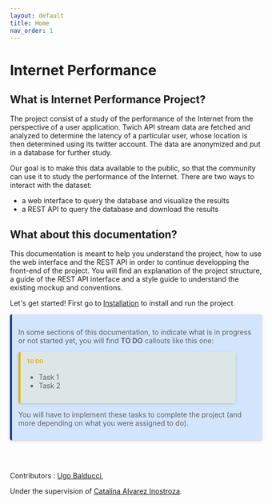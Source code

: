 ```yaml
---
layout: default
title: Home
nav_order: 1
---
```


<style>
    blockquote {
        margin: 10px 0;
        margin-block-start: 0;
        margin-inline-start: 0;
        padding-left: 15px;
        border-left: 3px solid #eeebee;
        display: block;
        margin-block-end: 1em;
        margin-inline-end: 40px;
    }
    
    
    p.warning, blockquote.warning {
        background: rgba(247, 126, 126, 0.2);
        border-left: 4px solid #dd2e2e;
        border-radius: 4px;
        box-shadow: 0 1px 2px rgba(0, 0, 0, 0.12), 0 3px 10px rgba(0, 0, 0, 0.08);
        padding: 0.8rem;
    }

    blockquote.warning, blockquote.important, blockquote.note-title {
        margin-left: 0;
        margin-right: 0;
    }

    p.note, blockquote.note {
        background: rgba(114, 83, 237, 0.2);
        border-left: 4px solid #381885;
        border-radius: 4px;
        box-shadow: 0 1px 2px rgba(0, 0, 0, 0.12), 0 3px 10px rgba(0, 0, 0, 0.08);
        padding: 0.8rem;
    }

    p.highlight, blockquote.highlight {
        background: rgba(255, 235, 130, 0.2);
        border-left: 4px solid #e7af06;
        border-radius: 4px;
        box-shadow: 0 1px 2px rgba(0, 0, 0, 0.12), 0 3px 10px rgba(0, 0, 0, 0.08);
        padding: 0.8rem;
    }

    p.important, blockquote.important {
        background: rgba(44, 132, 250, 0.2);
        border-left: 4px solid #183385;
        border-radius: 4px;
        box-shadow: 0 1px 2px rgba(0, 0, 0, 0.12), 0 3px 10px rgba(0, 0, 0, 0.08);
        padding: 0.8rem;
    }

    p.highlight-title, blockquote.highlight-title {
        background: rgba(255, 235, 130, 0.2);
        border-left: 4px solid #e7af06;
        border-radius: 4px;
        box-shadow: 0 1px 2px rgba(0, 0, 0, 0.12), 0 3px 10px rgba(0, 0, 0, 0.08);
        padding: 0.8rem;
    }

    p.highlight-title > p:first-child, blockquote.highlight-title > p:first-child {
        margin-top: 0;
        margin-bottom: 0;
        color: #e7af06;
        display: block;
        font-weight: bold;
        text-transform: uppercase;
        font-size: 0.75em;
        padding-bottom: 0.125rem;
    }
</style>

# **Internet Performance**

## **What is Internet Performance Project?**
The project consist of a study of the performance of the Internet from the perspective of a user application. Twich API stream data are fetched and analyzed to determine the latency of a particular user, whose location is then determined using its twitter account. The data are anonymized and put in a database for further study.

Our goal is to make this data available to the public, so that the community can use it to study the performance of the Internet. There are two ways to interact with the dataset:
- a web interface to query the database and visualize the results
- a REST API to query the database and download the results

## What about this documentation?

This documentation is meant to help you understand the project, how to use the web interface and the REST API in order to continue developping the front-end of the project. You will find an explanation of the project structure, a guide of the REST API interface and a style guide to understand the existing mockup and conventions.

Let's get started! First go to [Installation](Installation.md) to install and run the project.


<blockquote class="important"><p>
In some sections of this documentation, to indicate what is in progress or not started yet, you will find <strong>TO DO</strong> callouts like this one:
<blockquote class="highlight-title">
<p>TO DO</p>
<ul>
    <li>Task 1</li>
    <li>Task 2</li>
</ul></blockquote>
You will have to implement these tasks to complete the project (and more depending on what you were assigned to do).
</p></blockquote>


<br>
<br>

Contributors : [Ugo Balducci](mailto:ugo.balducci@epfl.ch),

Under the supervision of [Catalina Alvarez Inostroza](mailto:catalina.alvarezinostroza@epfl.ch).